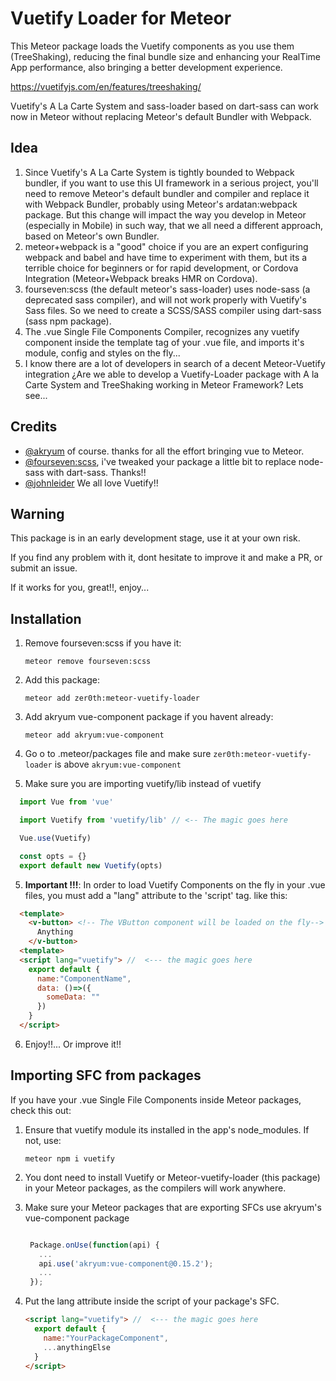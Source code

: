 # Vuetify Loader for Meteor
This Meteor package loads the Vuetify components as you use them (TreeShaking), reducing the final bundle size and enhancing your RealTime App performance, also bringing a better development experience.

https://vuetifyjs.com/en/features/treeshaking/

Vuetify's A La Carte System and sass-loader based on dart-sass can work now in Meteor without replacing Meteor's default Bundler with Webpack.

## Idea 
1. Since Vuetify's A La Carte System is tightly bounded to Webpack bundler, if you want to use this UI framework in a serious project, you'll need to remove Meteor's default bundler and compiler and replace it with Webpack Bundler, probably using Meteor's ardatan:webpack package. But this change will impact the way you develop in Meteor (especially in Mobile) in such way, that we all need a different approach, based on Meteor's own Bundler.
2. meteor+webpack is a "good" choice if you are an expert configuring webpack and babel and have time to experiment with them, but its a terrible choice for beginners or for rapid development, or Cordova Integration (Meteor+Webpack breaks HMR on Cordova).
3. fourseven:scss (the default meteor's sass-loader) uses node-sass (a deprecated sass compiler), and will not work properly with Vuetify's Sass files. So we need to create a SCSS/SASS compiler using dart-sass (sass npm package).
4. The .vue Single File Components Compiler, recognizes any vuetify component inside the template tag of your .vue file, and imports it's module, config and styles on the fly...
5. I know there are a lot of developers in search of a decent Meteor-Vuetify integration ¿Are we able to develop a Vuetify-Loader package with A la Carte System and TreeShaking working in Meteor Framework? Lets see... 

## Credits
* [@akryum](https://github.com/Akryum) of course. thanks for all the effort bringing vue to Meteor.
* [@fourseven:scss](https://github.com/Meteor-Community-Packages/meteor-scss), i've tweaked your package a little bit to replace node-sass with dart-sass. Thanks!!
* [@johnleider](https://github.com/johnleider) We all love Vuetify!!

## Warning
This package is in an early development stage, use it at your own risk.

If you find any problem with it, dont hesitate to improve it and make a PR, or submit an issue.

If it works for you, great!!, enjoy...

## Installation

1. Remove fourseven:scss if you have it: 
   
   `meteor remove fourseven:scss`
2. Add this package:
   
   `meteor add zer0th:meteor-vuetify-loader`
3. Add akryum vue-component package if you havent already: 
   
   `meteor add akryum:vue-component`

4. Go o to .meteor/packages file and make sure `zer0th:meteor-vuetify-loader` is above `akryum:vue-component`
5. Make sure you are importing vuetify/lib instead of vuetify

```javascript
  import Vue from 'vue'

  import Vuetify from 'vuetify/lib' // <-- The magic goes here

  Vue.use(Vuetify)

  const opts = {}
  export default new Vuetify(opts)
```
5. **Important !!!**: In order to load Vuetify Components on the fly in your .vue files, you must add a "lang" attribute to the 'script' tag. like this:
```html
  <template>
    <v-button> <!-- The VButton component will be loaded on the fly-->   
      Anything
    </v-button>    
  <template>    
  <script lang="vuetify"> //  <--- the magic goes here
    export default {
      name:"ComponentName",
      data: ()=>({
        someData: ""
      })
    }
  </script>
```
6. Enjoy!!... Or improve it!!

## Importing SFC from packages
If you have your .vue Single File Components inside Meteor packages, check this out:
1. Ensure that vuetify module its installed in the app's node_modules. If not, use: 
   
   `meteor npm i vuetify`
2. You dont need to install Vuetify or Meteor-vuetify-loader (this package) in your Meteor packages, as the compilers will work anywhere.
3. Make sure your Meteor packages that are exporting SFCs use akryum's vue-component package
   
   ```javascript

    Package.onUse(function(api) {
      ...
      api.use('akryum:vue-component@0.15.2');
      ...
    });

   ```
4. Put the lang attribute inside the script of your package's SFC.
    ```html
    <script lang="vuetify"> //  <--- the magic goes here
      export default {
        name:"YourPackageComponent",
        ...anythingElse
      }
    </script>
    ```

